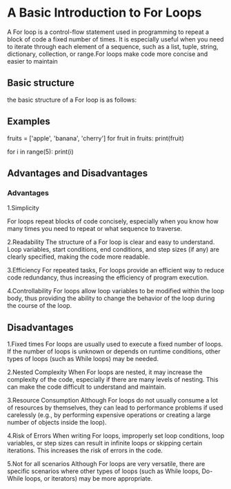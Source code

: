 # A Basic Introduction to For Loops

 A For loop is a control-flow statement used in programming to repeat a block of code a fixed number of times. It is especially useful when you need to iterate through each element of a sequence, such as a list, tuple, string, dictionary, collection, or range.For loops make code more concise and easier to maintain

## Basic structure

the basic structure of a For loop is as follows:

## Examples

fruits = ['apple', 'banana', 'cherry']
for fruit in fruits:
print(fruit)

for i in range(5):
print(i)

## Advantages and Disadvantages

### Advantages

1.Simplicity

For loops repeat blocks of code concisely, especially when you know how many times you need to repeat or what sequence to traverse.

2.Readability
The structure of a For loop is clear and easy to understand. Loop variables, start conditions, end conditions, and step sizes (if any) are clearly specified, making the code more readable.

3.Efficiency
For repeated tasks, For loops provide an efficient way to reduce code redundancy, thus increasing the efficiency of program execution.

4.Controllability
For loops allow loop variables to be modified within the loop body, thus providing the ability to change the behavior of the loop during the course of the loop.

## Disadvantages

1.Fixed times For loops are usually used to execute a fixed number of loops. If the number of loops is unknown or depends on runtime conditions, other types of loops (such as While loops) may be needed.

2.Nested Complexity When For loops are nested, it may increase the complexity of the code, especially if there are many levels of nesting. This can make the code difficult to understand and maintain.

3.Resource Consumption
Although For loops do not usually consume a lot of resources by themselves, they can lead to performance problems if used carelessly (e.g., by performing expensive operations or creating a large number of objects inside the loop).

4.Risk of Errors
When writing For loops, improperly set loop conditions, loop variables, or step sizes can result in infinite loops or skipping certain iterations. This increases the risk of errors in the code.

5.Not for all scenarios
Although For loops are very versatile, there are specific scenarios where other types of loops (such as While loops, Do-While loops, or iterators) may be more appropriate.
